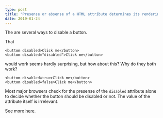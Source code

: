 ```yaml
---
type: post
title: "Presense or absense of a HTML attribute determines its rendering"
date: 2019-01-24
---
```


The are several ways to disable a button.

That
```
<button disabled>Click me</button>
<button disabled="disabled">Click me</button>
```
would work seems hardly surprising, but how about this?
Why do they both work?
```
<button disabled=true>Click me</button>
<button disabled=false>Click me</button>
```

Most major browsers check for the presense of the `disabled` attribute alone
to decide whether the button should be disabled or not.
The value of the attribute itself is irrelevant.

See more [here](https://stackoverflow.com/questions/6961526/what-is-the-correct-value-for-the-disabled-attribute).


